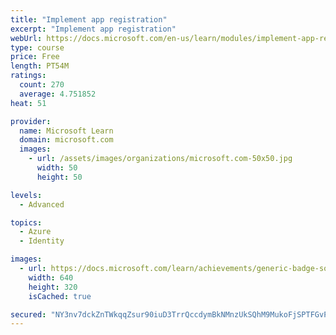 ```yaml
---
title: "Implement app registration"
excerpt: "Implement app registration"
webUrl: https://docs.microsoft.com/en-us/learn/modules/implement-app-registration/
type: course
price: Free
length: PT54M
ratings:
  count: 270
  average: 4.751852
heat: 51

provider:
  name: Microsoft Learn
  domain: microsoft.com
  images:
    - url: /assets/images/organizations/microsoft.com-50x50.jpg
      width: 50
      height: 50

levels:
  - Advanced

topics:
  - Azure
  - Identity

images:
  - url: https://docs.microsoft.com/learn/achievements/generic-badge-social.png
    width: 640
    height: 320
    isCached: true

secured: "NY3nv7dckZnTWkqqZsur90iuD3TrrQccdymBkNMnzUkSQhM9MukoFjSPTFGvPfwRYrrQC+dUqtdecdk1qMGtjln/rCCISMRG4lh1awOHCXA9B8X6tHk4yT+Shjtblx6m6S3d8e9jOEx5fxjVI7KiMnJQZS+Ei9iLmtstQSdjuTSCxzGYP+OvEmPq2n1MoqJjzqa+g4JzCnoZhtFvMZ0QbAmXNQuG6qopt0eKkSM/t4yit8gJyio9iYdFENaciP7NJRDcG67nnW/A1HxoFRF1rFP38XqnLnwX5wqlYF+9m+06rtOaHLnmAenQXumRZwD+XNNNYWn50w1vIWwKFjQfiou2/JUq6tS3B5OgdEL3F4LJBZ72URxD4QDcXw7OxFtiH4PBAMzv3I+mlCdmhLFtgx8gyvmyuz2nY2IYciQVlRI=;bfDPfWjlWCDYZjhspi9/NA=="
---
```


